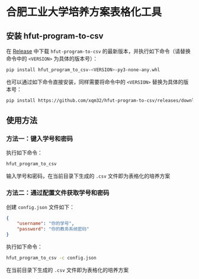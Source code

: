 # 合肥工业大学培养方案表格化工具

## 安装 hfut-program-to-csv

在 [Release](https://github.com/xqm32/hfut-program-to-csv/releases) 中下载 `hfut-program-to-csv` 的最新版本，并执行如下命令（请替换命令中的 `<VERSION>` 为具体的版本号）：

```sh
pip install hfut_program_to_csv-<VERSION>-py3-none-any.whl
```

也可以通过如下命令直接安装，同样需要将命令中的 `<VERSION>` 替换为具体的版本号：

```sh
pip install https://github.com/xqm32/hfut-program-to-csv/releases/download/latest/hfut_program_to_csv-<VERSION>-py3-none-any.whl
```

## 使用方法

### 方法一：键入学号和密码

执行如下命令：

```sh
hfut_program_to_csv
```

输入学号和密码，在当前目录下生成的 `.csv` 文件即为表格化的培养方案 

### 方法二：通过配置文件获取学号和密码

创建 `config.json` 文件如下：

```json
{
    "username": "你的学号",
    "password": "你的教务系统密码"
}
```

执行如下命令：

```sh
hfut_program_to_csv -c config.json
```

在当前目录下生成的 `.csv` 文件即为表格化的培养方案 